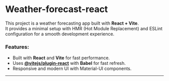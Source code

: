 # Weather-forecast-react

This project is a weather forecasting app built with **React + Vite**.  
It provides a minimal setup with HMR (Hot Module Replacement) and ESLint configuration for a smooth development experience.

### Features:
- Built with **React** and **Vite** for fast performance.
- Uses **[@vitejs/plugin-react](https://github.com/vitejs/vite-plugin-react)** with **Babel** for fast refresh. 
- Responsive and modern UI with Material-UI components.

---
